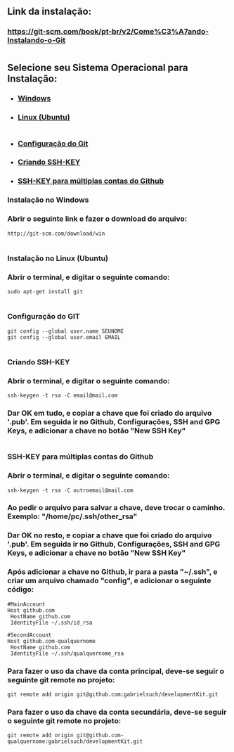 ## Link da instalação: 

### https://git-scm.com/book/pt-br/v2/Come%C3%A7ando-Instalando-o-Git

#

## **Selecione seu Sistema Operacional para Instalação**:

- ### [Windows](#windows)
- ### [Linux (Ubuntu)](#ubuntu)

#

- ### [Configuração do Git](#gitconfig)
- ### [Criando SSH-KEY](#sshkey)
- ### [SSH-KEY para múltiplas contas do Github](#multiplesshkey)

### <a id="windows">Instalação no Windows</a>
### Abrir o seguinte link e fazer o download do arquivo:
```
http://git-scm.com/download/win
```

#

### <a id="ubuntu">Instalação no Linux (Ubuntu)</a>
### Abrir o terminal, e digitar o seguinte comando: 
```
sudo apt-get install git
```

#

### <a id="gitconfig">Configuração do GIT</a>

```
git config --global user.name SEUNOME
git config --global user.email EMAIL
```

#

### <a id="sshkey">Criando SSH-KEY</a>

### Abrir o terminal, e digitar o seguinte comando:
```
ssh-keygen -t rsa -C email@mail.com
```

### Dar OK em tudo, e copiar a chave que foi criado do arquivo '.pub'. Em seguida ir no Github, Configurações, SSH and GPG Keys, e adicionar a chave no botão "New SSH Key"

#

### <a id="multiplesshkey">SSH-KEY para múltiplas contas do Github</a>

### Abrir o terminal, e digitar o seguinte comando:
```
ssh-keygen -t rsa -C outroemail@mail.com
```

### Ao pedir o arquivo para salvar a chave, deve trocar o caminho. Exemplo: "/home/pc/.ssh/other_rsa"

### Dar OK no resto, e copiar a chave que foi criado do arquivo '.pub'. Em seguida ir no Github, Configurações, SSH and GPG Keys, e adicionar a chave no botão "New SSH Key"

### Após adicionar a chave no Github, ir para a pasta "~/.ssh", e criar um arquivo chamado "config", e adicionar o seguinte código:
```
#MainAccount
Host github.com
 HostName github.com
 IdentityFile ~/.ssh/id_rsa
 
#SecondAccount
Host github.com-qualquernome
 HostName github.com
 IdentityFile ~/.ssh/qualquernome_rsa
```

### Para fazer o uso da chave da conta principal, deve-se seguir o seguinte git remote no projeto:
```
git remote add origin git@github.com:gabrielsuch/developmentKit.git
```

### Para fazer o uso da chave da conta secundária, deve-se seguir o seguinte git remote no projeto:
```
git remote add origin git@github.com-qualquernome:gabrielsuch/developmentKit.git
```